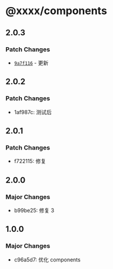 # @xxxx/components

## 2.0.3

### Patch Changes

- [`9a7f116`](https://github.com/xjq7/changesets/commit/9a7f1164469cc47aa49ac111958768dc97f3503a) - 更新

## 2.0.2

### Patch Changes

- 1af987c: 测试后

## 2.0.1

### Patch Changes

- f722115: 修复

## 2.0.0

### Major Changes

- b99be25: 修复 3

## 1.0.0

### Major Changes

- c96a5d7: 优化 components
